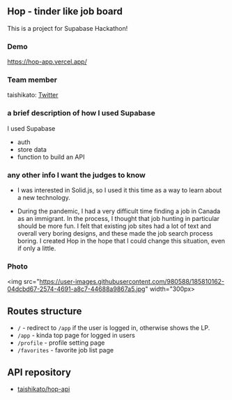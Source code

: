 ## Hop - tinder like job board

This is a project for Supabase Hackathon!

### Demo
https://hop-app.vercel.app/

### Team member
taishikato: [Twitter](https://twitter.com/taishik_)

### a brief description of how I used Supabase
I used Supabase
* auth
* store data
* function to build an API

### any other info I want the judges to know

* I was interested in Solid.js, so I used it this time as a way to learn about a new technology.

* During the pandemic, I had a very difficult time finding a job in Canada as an immigrant. In the process, I thought that job hunting in particular should be more fun.
I felt that existing job sites had a lot of text and overall very boring designs, and these made the job search process boring. I created Hop in the hope that I could change this situation, even if only a little.

### Photo

<img src="https://user-images.githubusercontent.com/980588/185810162-04dcbd67-2574-4691-a8c7-44688a9867a5.jpg" width="300px>

## Routes structure

* `/` - redirect to `/app` if the user is logged in, otherwise shows the LP.
* `/app` - kinda top page for logged in users
* `/profile` - profile setting page
* `/favorites` - favorite job list page

## API repository

* [taishikato/hop-api](https://github.com/taishikato/hop-api)
